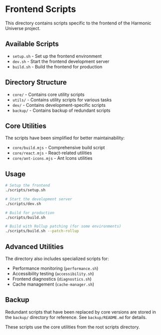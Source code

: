 # Frontend Scripts

This directory contains scripts specific to the frontend of the Harmonic Universe project.

## Available Scripts

- `setup.sh` - Set up the frontend environment
- `dev.sh` - Start the frontend development server
- `build.sh` - Build the frontend for production

## Directory Structure

- `core/` - Contains core utility scripts
- `utils/` - Contains utility scripts for various tasks
- `dev/` - Contains development-specific scripts
- `backup/` - Contains backup of redundant scripts

## Core Utilities

The scripts have been simplified for better maintainability:

- `core/build.mjs` - Comprehensive build script
- `core/react.mjs` - React-related utilities
- `core/ant-icons.mjs` - Ant Icons utilities

## Usage

```bash
# Setup the frontend
./scripts/setup.sh

# Start the development server
./scripts/dev.sh

# Build for production
./scripts/build.sh

# Build with Rollup patching (for some environments)
./scripts/build.sh --patch-rollup
```

## Advanced Utilities

The directory also includes specialized scripts for:

- Performance monitoring (`performance.sh`)
- Accessibility testing (`accessibility.sh`)
- Frontend diagnostics (`diagnostics.sh`)
- Cache management (`cache-manager.sh`)

## Backup

Redundant scripts that have been replaced by core versions are stored in the `backup/` directory for reference. See `backup/README.md` for details.

These scripts use the core utilities from the root scripts directory. 